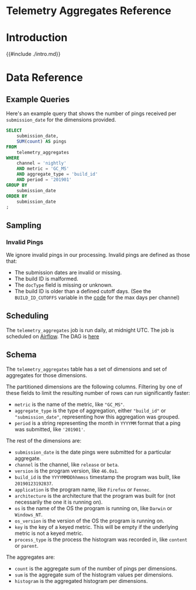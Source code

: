 # Telemetry Aggregates Reference

<!-- toc -->

# Introduction

{{#include ./intro.md}}

# Data Reference

## Example Queries

Here's an example query that shows the number of pings received per
`submission_date` for the dimensions provided.

```sql
SELECT
    submission_date,
    SUM(count) AS pings
FROM
    telemetry_aggregates
WHERE
    channel = 'nightly'
    AND metric = 'GC_MS'
    AND aggregate_type = 'build_id'
    AND period = '201901'
GROUP BY
    submission_date
ORDER BY
    submission_date
;
```

## Sampling

### Invalid Pings

We ignore invalid pings in our processing. Invalid pings are defined as those that:

- The submission dates are invalid or missing.
- The build ID is malformed.
- The `docType` field is missing or unknown.
- The build ID is older than a defined cutoff days.
  (See the `BUILD_ID_CUTOFFS` variable in the
  [code](https://github.com/mozilla/python_mozaggregator/) for the max days per channel)

## Scheduling

The `telemetry_aggregates` job is run daily, at midnight UTC.
The job is scheduled on [Airflow](https://github.com/mozilla/telemetry-airflow).
The DAG is [here](https://github.com/mozilla/telemetry-airflow/blob/831fe84a36347f440ede4f5a90e0bf83d4fa1e1e/dags/mozaggregator_parquet.py)

## Schema

The `telemetry_aggregates` table has a set of dimensions and set of
aggregates for those dimensions.

The partitioned dimensions are the following columns. Filtering by one of
these fields to limit the resulting number of rows can run significantly
faster:

- `metric` is the name of the metric, like `"GC_MS"`.
- `aggregate_type` is the type of aggregation, either `"build_id"` or
  `"submission_date"`, representing how this aggregation was grouped.
- `period` is a string representing the month in `YYYYMM` format that a ping
  was submitted, like `'201901'`.

The rest of the dimensions are:

- `submission_date` is the date pings were submitted for a particular aggregate.
- `channel` is the channel, like `release` or `beta`.
- `version` is the program version, like `46.0a1`.
- `build_id` is the `YYYYMMDDhhmmss` timestamp the program was built, like
  `20190123192837`.
- `application` is the program name, like `Firefox` or `Fennec`.
- `architecture` is the architecture that the program was built for (not
  necessarily the one it is running on).
- `os` is the name of the OS the program is running on, like `Darwin` or `Windows_NT`.
- `os_version` is the version of the OS the program is running on.
- `key` is the key of a keyed metric. This will be empty if the underlying
  metric is not a keyed metric.
- `process_type` is the process the histogram was recorded in, like `content`
  or `parent`.

The aggregates are:

- `count` is the aggregate sum of the number of pings per dimensions.
- `sum` is the aggregate sum of the histogram values per dimensions.
- `histogram` is the aggregated histogram per dimensions.
